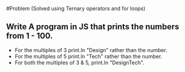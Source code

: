#Problem (Solved using Ternary operators and for loops)

## Write A program in JS that prints the numbers from 1 - 100.

* For the multiples of 3 print.ln "Design" rather than the number.
* For the multiples of 5 print.ln "Tech" rather than the number.
* For both the multiples of 3 & 5, print.ln "DesignTech".
